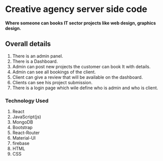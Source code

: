 # Creative agency server side code
**Where someone can books IT sector projects like web design, graphics design.**
## Overall details

1. There is an admin panel.
2. There is a Dashboard.
3. Admin can post new projects the customer can book It with details.
4. Admin can see all bookings of the client.
5. Client can give a review that will be available on the dashboard.
6. Clients can see his project submission.
7. There is a login page which wile define who is admin and who is client.

### Technology Used

1. React
2. JavaScript(js)
3. MongoDB
4. Bootstrap
5. React-Router
6. Material-UI
7. firebase
8. HTML
9. CSS
